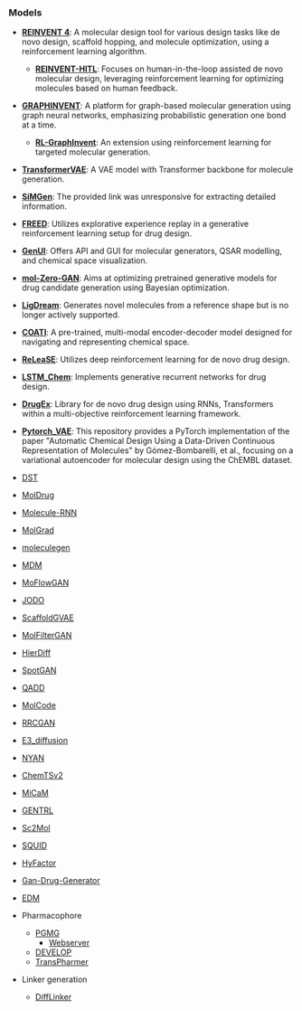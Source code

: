 ### Models

- **[REINVENT 4](https://github.com/MolecularAI/REINVENT4)**: A molecular design tool for various design tasks like de novo design, scaffold hopping, and molecule optimization, using a reinforcement learning algorithm.
	- **[REINVENT-HITL](https://github.com/MolecularAI/reinvent-hitl)**: Focuses on human-in-the-loop assisted de novo molecular design, leveraging reinforcement learning for optimizing molecules based on human feedback.
- **[GRAPHINVENT](https://github.com/MolecularAI/GraphINVENT)**: A platform for graph-based molecular generation using graph neural networks, emphasizing probabilistic generation one bond at a time.
	- **[RL-GraphInvent](https://github.com/olsson-group/RL-GraphINVENT)**: An extension using reinforcement learning for targeted molecular generation.
- **[TransformerVAE](https://github.com/mizuno-group/TransformerVAE)**: A VAE model with Transformer backbone for molecule generation.
- **[SiMGen](https://zndraw.icp.uni-stuttgart.de/)**: The provided link was unresponsive for extracting detailed information.
- **[FREED](https://github.com/AITRICS/FREED)**: Utilizes explorative experience replay in a generative reinforcement learning setup for drug design.
- **[GenUI](https://github.com/martin-sicho/genui)**: Offers API and GUI for molecular generators, QSAR modelling, and chemical space visualization.
- **[mol-Zero-GAN](https://github.com/cucpbioinfo/Mol-Zero-GAN)**: Aims at optimizing pretrained generative models for drug candidate generation using Bayesian optimization.
- **[LigDream](https://github.com/playmolecule/ligdream/tree/master)**: Generates novel molecules from a reference shape but is no longer actively supported.
- **[COATI](https://github.com/terraytherapeutics/COATI/tree/main)**: A pre-trained, multi-modal encoder-decoder model designed for navigating and representing chemical space.
- **[ReLeaSE](https://github.com/isayev/ReLeaSE)**: Utilizes deep reinforcement learning for de novo drug design.
- **[LSTM_Chem](https://github.com/topazape/LSTM_Chem)**: Implements generative recurrent networks for drug design.
- **[DrugEx](https://github.com/CDDLeiden/DrugEx)**: Library for de novo drug design using RNNs, Transformers within a multi-objective reinforcement learning framework.

- **[Pytorch_VAE](https://github.com/Ishan-Kumar2/Molecular_VAE_Pytorch)**: This repository provides a PyTorch implementation of the paper "Automatic Chemical Design Using a Data-Driven Continuous Representation of Molecules" by Gómez-Bombarelli, et al., focusing on a variational autoencoder for molecular design using the ChEMBL dataset.
- [DST](https://github.com/futianfan/DST)
- [MolDrug](https://github.com/ale94mleon/MolDrug)
- [Molecule-RNN](https://github.com/shiwentao00/Molecule-RNN)
- [MolGrad](https://github.com/pwolle/MolGrad)
- [moleculegen](https://github.com/sanjaradylov/moleculegen-ml)
- [MDM](https://github.com/tencent-ailab/MDM)
- [MoFlowGAN](https://github.com/thisisntnathan/MoFlowGAN)
- [JODO](https://github.com/graph-0/jodo)
- [ScaffoldGVAE](https://github.com/ecust-hc/ScaffoldGVAE)
- [MolFilterGAN](https://github.com/MolFilterGAN/MolFilterGAN)
- [HierDiff](https://github.com/qiangbo1222/HierDiff)
- [SpotGAN](https://github.com/naruto7283/SpotGAN)
- [QADD](https://github.com/yifang000/QADD)
- [MolCode](https://github.com/zaixizhang/MolCode)
- [RRCGAN](https://github.com/linresearchgroup/RRCGAN_Molecules)
- [E3_diffusion](https://github.com/ehoogeboom/e3_diffusion_for_molecules)
- [NYAN](https://github.com/Chokyotager/NotYetAnotherNightshade)
- [ChemTSv2](https://github.com/molecule-generator-collection/ChemTSv2)
- [MiCaM](https://github.com/miralab-ustc/ai4sci-micam)
- [GENTRL](https://github.com/insilicomedicine/GENTRL)
- [Sc2Mol](https://github.com/zhiruiliao/Sc2Mol)
- [SQUID](https://github.com/keiradams/squid)
- [HyFactor](https://github.com/Laboratoire-de-Chemoinformatique/HyFactor)
- [Gan-Drug-Generator](https://github.com/larngroup/GAN-Drug-Generator)
- [EDM](https://github.com/ehoogeboom/e3_diffusion_for_molecules)
- Pharmacophore
	- [PGMG](https://github.com/CSUBioGroup/PGMG)
		- [Webserver](https://www.csuligroup.com/PGMG/)
	- [DEVELOP](https://github.com/oxpig/DEVELOP)
	- [TransPharmer](https://www.semanticscholar.org/reader/fac3d72a3e73f65e1c950104e010edd136cb4201)
- Linker generation
	- [DiffLinker](https://github.com/igashov/DiffLinker)